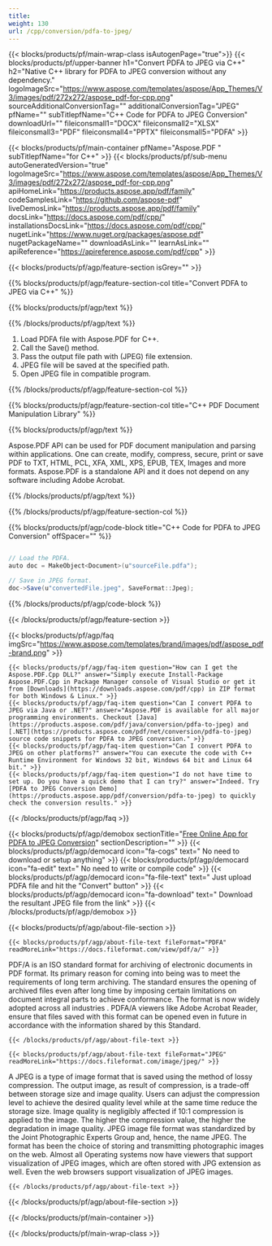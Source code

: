 ```yaml
---
title:  
weight: 130
url: /cpp/conversion/pdfa-to-jpeg/ 
---
```


{{< blocks/products/pf/main-wrap-class isAutogenPage="true">}}
{{< blocks/products/pf/upper-banner h1="Convert PDFA to JPEG via C++" h2="Native C++ library for PDFA to JPEG conversion without any dependency." logoImageSrc="https://www.aspose.com/templates/aspose/App_Themes/V3/images/pdf/272x272/aspose_pdf-for-cpp.png" sourceAdditionalConversionTag="" additionalConversionTag="JPEG" pfName="" subTitlepfName="C++ Code for PDFA to JPEG Conversion" downloadUrl="" fileiconsmall1="DOCX" fileiconsmall2="XLSX" fileiconsmall3="PDF" fileiconsmall4="PPTX" fileiconsmall5="PDFA" >}}

{{< blocks/products/pf/main-container pfName="Aspose.PDF " subTitlepfName="for C++" >}}
{{< blocks/products/pf/sub-menu autoGeneratedVersion="true" logoImageSrc="https://www.aspose.com/templates/aspose/App_Themes/V3/images/pdf/272x272/aspose_pdf-for-cpp.png" apiHomeLink="https://products.aspose.app/pdf/family" codeSamplesLink="https://github.com/aspose-pdf" liveDemosLink="https://products.aspose.app/pdf/family" docsLink="https://docs.aspose.com/pdf/cpp/" installationsDocsLink="https://docs.aspose.com/pdf/cpp/" nugetLink="https://www.nuget.org/packages/aspose.pdf" nugetPackageName="" downloadAsLink="" learnAsLink="" apiReference="https://apireference.aspose.com/pdf/cpp" >}}

{{< blocks/products/pf/agp/feature-section isGrey="" >}}

{{% blocks/products/pf/agp/feature-section-col title="Convert PDFA to JPEG via C++" %}}

{{% blocks/products/pf/agp/text %}}

{{% /blocks/products/pf/agp/text %}}

1.  Load PDFA file with Aspose.PDF for C++.
1.  Call the Save() method.
1.  Pass the output file path with (JPEG) file extension.
1.  JPEG file will be saved at the specified path.
1.  Open JPEG file in compatible program.

{{% /blocks/products/pf/agp/feature-section-col %}}

{{% blocks/products/pf/agp/feature-section-col title="C++ PDF Document Manipulation Library" %}}

{{% blocks/products/pf/agp/text %}}

 Aspose.PDF API can be used for PDF document manipulation and parsing within applications. One can create, modify, compress, secure, print or save PDF to TXT, HTML, PCL, XFA, XML, XPS, EPUB, TEX, Images and more formats. Aspose.PDF is a standalone API and it does not depend on any software including Adobe Acrobat.

{{% /blocks/products/pf/agp/text %}}

{{% /blocks/products/pf/agp/feature-section-col %}}

{{% blocks/products/pf/agp/code-block title="C++ Code for PDFA to JPEG Conversion" offSpacer="" %}}

```cs

// Load the PDFA.
auto doc = MakeObject<Document>(u"sourceFile.pdfa");

// Save in JPEG format.
doc->Save(u"convertedFile.jpeg", SaveFormat::Jpeg);

```

{{% /blocks/products/pf/agp/code-block %}}

{{< /blocks/products/pf/agp/feature-section >}}

{{< blocks/products/pf/agp/faq imgSrc="https://www.aspose.com/templates/brand/images/pdf/aspose_pdf-brand.png" >}}

    {{< blocks/products/pf/agp/faq-item question="How can I get the Aspose.PDF.Cpp DLL?" answer="Simply execute Install-Package Aspose.PDF.Cpp in Package Manager console of Visual Studio or get it from [Downloads](https://downloads.aspose.com/pdf/cpp) in ZIP format for both Windows & Linux." >}}
    {{< blocks/products/pf/agp/faq-item question="Can I convert PDFA to JPEG via Java or .NET?" answer="Aspose.PDF is available for all major programming environments. Checkout [Java](https://products.aspose.com/pdf/java/conversion/pdfa-to-jpeg) and [.NET](https://products.aspose.com/pdf/net/conversion/pdfa-to-jpeg) source code snippets for PDFA to JPEG conversion." >}}
    {{< blocks/products/pf/agp/faq-item question="Can I convert PDFA to JPEG on other platforms?" answer="You can execute the code with C++ Runtime Environment for Windows 32 bit, Windows 64 bit and Linux 64 bit." >}}
    {{< blocks/products/pf/agp/faq-item question="I do not have time to set up. Do you have a quick demo that I can try?" answer="Indeed. Try [PDFA to JPEG Conversion Demo](https://products.aspose.app/pdf/conversion/pdfa-to-jpeg) to quickly check the conversion results." >}}
 
{{< /blocks/products/pf/agp/faq >}}

<!-- aboutfile Starts -->

{{< blocks/products/pf/agp/demobox sectionTitle="[Free Online App for PDFA to JPEG Conversion](https://products.aspose.app/pdf/conversion/pdfa-to-jpeg)" sectionDescription="" >}}
        {{< blocks/products/pf/agp/democard icon="fa-cogs" text=" No need to download or setup anything" >}}
        {{< blocks/products/pf/agp/democard icon="fa-edit" text=" No need to write or compile code" >}}
        {{< blocks/products/pf/agp/democard icon="fa-file-text" text=" Just upload PDFA file and hit the \"Convert\" button" >}}
        {{< blocks/products/pf/agp/democard icon="fa-download" text=" Download the resultant JPEG file from the link" >}}
{{< /blocks/products/pf/agp/demobox >}}

{{< blocks/products/pf/agp/about-file-section >}}

    {{< blocks/products/pf/agp/about-file-text fileFormat="PDFA" readMoreLink="https://docs.fileformat.com/view/pdf/a/" >}}
PDF/A is an ISO standard format for archiving of electronic documents in PDF format. Its primary reason for coming into being was to meet the requirements of long term archiving. The standard ensures the opening of archived files even after long time by imposing certain limitations on document integral parts to achieve conformance. The format is now widely adopted across all industries . PDFA/A viewers like Adobe Acrobat Reader, ensure that files saved with this format can be opened even in future in accordance with the information shared by this Standard.

    {{< /blocks/products/pf/agp/about-file-text >}}

    {{< blocks/products/pf/agp/about-file-text fileFormat="JPEG" readMoreLink="https://docs.fileformat.com/image/jpeg/" >}}
A JPEG is a type of image format that is saved using the method of lossy compression. The output image, as result of compression, is a trade-off between storage size and image quality. Users can adjust the compression level to achieve the desired quality level while at the same time reduce the storage size. Image quality is negligibly affected if 10:1 compression is applied to the image.  The higher the compression value, the higher the degradation in image quality. JPEG image file format was standardized by the Joint Photographic Experts Group and, hence, the name JPEG. The format has been the choice of storing and transmitting photographic images on the web. Almost all Operating systems now have viewers that support visualization of JPEG images, which are often stored with JPG extension as well. Even the web browsers support visualization of JPEG images.

    {{< /blocks/products/pf/agp/about-file-text >}}

{{< /blocks/products/pf/agp/about-file-section >}}

<!-- aboutfile Ends -->

{{< /blocks/products/pf/main-container >}}
    
{{< /blocks/products/pf/main-wrap-class >}}